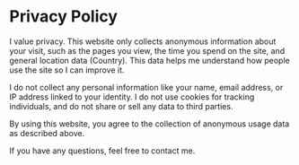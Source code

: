 # Privacy Policy

I value privacy. This website only collects anonymous information about your visit, such as the pages you view, the time you spend on the site, and general location data (Country). 
This data helps me understand how people use the site so I can improve it.

I do not collect any personal information like your name, email address, or IP address linked to your identity. I do not use cookies for tracking individuals, and do not share or sell any data to third parties.

By using this website, you agree to the collection of anonymous usage data as described above.

If you have any questions, feel free to contact me.
